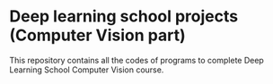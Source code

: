 # Deep learning school projects (Computer Vision part)
This repository contains all the codes of programs to complete Deep Learning School Computer Vision course. 
